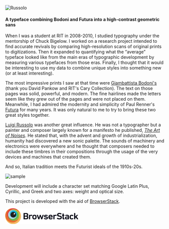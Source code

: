 ![Russolo](images/Russolo.png)
#### A typeface combining Bodoni and Futura into a high-contrast geometric sans

When I was a student at RIT in 2008-2010, I studied typography under the mentorship of Chuck Bigelow. I worked on a research project intended to find accurate revivals by comparing high-resolution scans of original prints to digitizations. Then it expanded to quantifying what the “average” typeface looked like from the main eras of typographic development by measuring various typefaces from those eras. Finally, I thought that it would be interesting to use my data to combine unique styles into something new (or at least interesting).

The most impressive prints I saw at that time were [Giambattista Bodoni's](https://en.wikipedia.org/wiki/Bodoni) (thank you David Pankow and RIT's Cary Collection). The text on those pages was solid, powerful, and modern. The fine hairlines made the letters seem like they grew out of the pages and were not placed on them. Meanwhile, I had admired the modernity and simplicity of Paul Renner's [Futura](https://en.wikipedia.org/wiki/Futura_(typeface)) for many years. It was only natural to me to try to bring these two great styles together.

[Luigi Russolo](https://en.wikipedia.org/wiki/Luigi_Russolo) was another great influence. He was not a typographer but a painter and composer largely known for a manifesto he published, [_The Art of Noises_](https://en.wikipedia.org/wiki/The_Art_of_Noises). He stated that, with the advent and growth of industrialization, humanity had discovered a new sonic palette. The sounds of machinery and electronics were everywhere and he thought that composers needed to include these timbres in their compositions through the usage of the very devices and machines that created them.

And so, Italian tradition meets the Futurist ideals of the 1910s-20s.

![sample](images/sample.png)

Development will include a character set matching Google Latin Plus, Cyrillic, and Greek and two axes: weight and optical size.

This project is developed with the aid of [BrowserStack](http://www.browserstack.com).

<img src="images/Browserstack-logo@2x.png" height="50">

